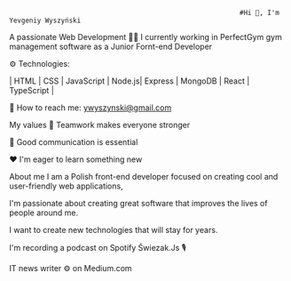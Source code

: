                                                               #Hi 👋, I'm Yevgeniy Wyszyński

A passionate Web Development
👷‍♂️ I currently working in PerfectGym gym management software as a Junior Fornt-end Developer

:gear: Technologies:

| HTML | CSS | JavaScript | Node.js| Express | MongoDB | React | TypeScript |

📧 How to reach me: ywyszynski@gmail.com

My values
👐 Teamwork makes everyone stronger

🔑 Good communication is essential

♥️ I'm eager to learn something new

About me
I am a Polish front-end developer focused on creating cool and user-friendly web applications,

I'm passionate about creating great software that improves the lives of people around me.

I want to create new technologies that will stay for years.

I'm recording a podcast on Spotify Świezak.Js :studio_microphone:

IT news writer ⚙️ on Medium.com
